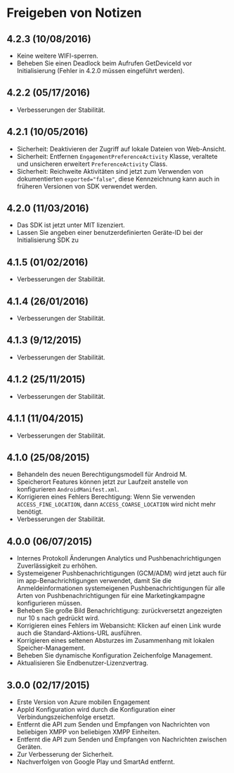 <properties
    pageTitle="Azure mobilen Engagement Android SDK-Integration"
    description="Neuesten Updates und Verfahren für Android SDK für Azure Mobile Engagement"
    services="mobile-engagement"
    documentationCenter="mobile"
    authors="piyushjo"
    manager="dwrede"
    editor="" />

<tags
    ms.service="mobile-engagement"
    ms.workload="mobile"
    ms.tgt_pltfrm="mobile-android"
    ms.devlang="Java"
    ms.topic="article"
    ms.date="08/10/2016"
    ms.author="piyushjo" />

# <a name="release-notes"></a>Freigeben von Notizen

## <a name="423-08102016"></a>4.2.3 (10/08/2016)

- Keine weitere WIFI-sperren.
- Beheben Sie einen Deadlock beim Aufrufen GetDeviceId vor Initialisierung (Fehler in 4.2.0 müssen eingeführt werden).

## <a name="422-05172016"></a>4.2.2 (05/17/2016)

- Verbesserungen der Stabilität.

## <a name="421-05102016"></a>4.2.1 (10/05/2016)

- Sicherheit: Deaktivieren der Zugriff auf lokale Dateien von Web-Ansicht.
- Sicherheit: Entfernen `EngagementPreferenceActivity` Klasse, veraltete und unsicheren erweitert `PreferenceActivity` Class.
- Sicherheit: Reichweite Aktivitäten sind jetzt zum Verwenden von dokumentierten `exported="false"`, diese Kennzeichnung kann auch in früheren Versionen von SDK verwendet werden.

## <a name="420-03112016"></a>4.2.0 (11/03/2016)

- Das SDK ist jetzt unter MIT lizenziert.
- Lassen Sie angeben einer benutzerdefinierten Geräte-ID bei der Initialisierung SDK zu

## <a name="415-02012016"></a>4.1.5 (01/02/2016)

- Verbesserungen der Stabilität.

## <a name="414-01262016"></a>4.1.4 (26/01/2016)

- Verbesserungen der Stabilität.

## <a name="413-1292015"></a>4.1.3 (9/12/2015)

- Verbesserungen der Stabilität.

## <a name="412-11252015"></a>4.1.2 (25/11/2015)

- Verbesserungen der Stabilität.

## <a name="411-11042015"></a>4.1.1 (11/04/2015)

- Verbesserungen der Stabilität.

## <a name="410-08252015"></a>4.1.0 (25/08/2015)

- Behandeln des neuen Berechtigungsmodell für Android M.
- Speicherort Features können jetzt zur Laufzeit anstelle von konfigurieren `AndroidManifest.xml`.
- Korrigieren eines Fehlers Berechtigung: Wenn Sie verwenden `ACCESS_FINE_LOCATION`, dann `ACCESS_COARSE_LOCATION` wird nicht mehr benötigt.
- Verbesserungen der Stabilität.

## <a name="400-07062015"></a>4.0.0 (06/07/2015)

-   Internes Protokoll Änderungen Analytics und Pushbenachrichtigungen Zuverlässigkeit zu erhöhen.
-   Systemeigener Pushbenachrichtigungen (GCM/ADM) wird jetzt auch für im app-Benachrichtigungen verwendet, damit Sie die Anmeldeinformationen systemeigenen Pushbenachrichtigungen für alle Arten von Pushbenachrichtigungen für eine Marketingkampagne konfigurieren müssen.
-   Beheben Sie große Bild Benachrichtigung: zurückversetzt angezeigten nur 10 s nach gedrückt wird.
-   Korrigieren eines Fehlers im Webansicht: Klicken auf einen Link wurde auch die Standard-Aktions-URL ausführen.
-   Korrigieren eines seltenen Absturzes im Zusammenhang mit lokalen Speicher-Management.
-   Beheben Sie dynamische Konfiguration Zeichenfolge Management.
-   Aktualisieren Sie Endbenutzer-Lizenzvertrag.

## <a name="300-02172015"></a>3.0.0 (02/17/2015)

-   Erste Version von Azure mobilen Engagement
-   AppId Konfiguration wird durch die Konfiguration einer Verbindungszeichenfolge ersetzt.
-   Entfernt die API zum Senden und Empfangen von Nachrichten von beliebigen XMPP von beliebigen XMPP Einheiten.
-   Entfernt die API zum Senden und Empfangen von Nachrichten zwischen Geräten.
-   Zur Verbesserung der Sicherheit.
-   Nachverfolgen von Google Play und SmartAd entfernt.
